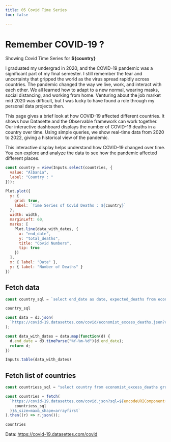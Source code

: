 ```yaml
---
title: 05 Covid Time Series
toc: false

---
```

# Remember COVID-19 ?

Showing Covid Time Series for **${country}**

I graduated my undergrad in 2020, and the COVID-19 pandemic was a significant part of my final semester. I still remember the fear and uncertainty that gripped the world as the virus spread rapidly across countries. The pandemic changed the way we live, work, and interact with each other. We all learned how to adapt to a new normal, wearing masks, social distancing, and working from home. Venturing about the job market mid 2020 was difficult, but I was lucky to have found a role through my personal data projects then.

This page gives a brief look at how COVID-19 affected different countries. It shows how Datasette and the Observable framework can work together. Our interactive dashboard displays the number of COVID-19 deaths in a country over time. Using simple queries, we show real-time data from 2020 to 2022, giving a historical view of the pandemic.

This interactive display helps understand how COVID-19 changed over time. You can explore and analyze the data to see how the pandemic affected different places.


```js echo
const country = view(Inputs.select(countries, {
  value: "Albania",
  label: "Country : "
}));
```

```js echo
Plot.plot({
  y: {
    grid: true,
    label: `Time Series of Covid Deaths : ${country}`
  },
  width: width,
  marginLeft: 60,
  marks: [
    Plot.line(data_with_dates, {
      x: "end_date",
      y: "total_deaths",
      title: "Covid Numbers",
      tip: true
    })
  ],
  x: { label: "Date" },
  y: { label: "Number of Deaths" }
})
```

## Fetch data 

```js echo
const country_sql = `select end_date as date, expected_deaths from economist_excess_deaths where country = "${country}" `

```

```js echo
country_sql 

```

```js echo
const data = d3.json(
  `https://covid-19.datasettes.com/covid/economist_excess_deaths.json?country__exact=${country}&_sort_desc=end_date&_shape=array`
);
```



```js echo
const data_with_dates = data.map(function(d) {
  d.end_date = d3.timeParse("%Y-%m-%d")(d.end_date);
  return d;
})
```



```js echo
Inputs.table(data_with_dates)
```
## Fetch list of countries

```js echo
const countriess_sql = "select country from economist_excess_deaths group by country"
```
```js echo
const countries = fetch(
  `https://covid-19.datasettes.com/covid.json?sql=${encodeURIComponent(
    countriess_sql
  )}&_size=max&_shape=arrayfirst`
).then((r) => r.json());
```
```js echo
countries
```

Data: https://covid-19.datasettes.com/covid
